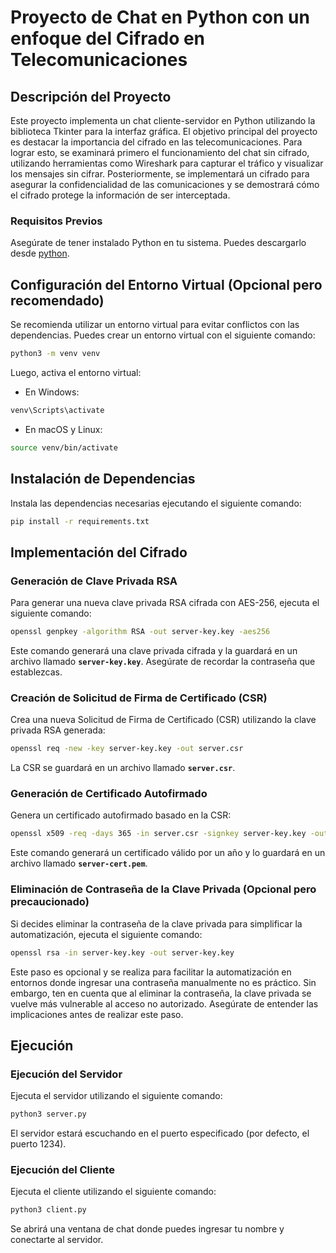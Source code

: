 # Proyecto de Chat en Python con un enfoque del Cifrado en Telecomunicaciones

## Descripción del Proyecto
Este proyecto implementa un chat cliente-servidor en Python utilizando la biblioteca Tkinter para la interfaz gráfica. El objetivo principal del proyecto es destacar la importancia del cifrado en las telecomunicaciones. Para lograr esto, se examinará primero el funcionamiento del chat sin cifrado, utilizando herramientas como Wireshark para capturar el tráfico y visualizar los mensajes sin cifrar. Posteriormente, se implementará un cifrado para asegurar la confidencialidad de las comunicaciones y se demostrará cómo el cifrado protege la información de ser interceptada.



### Requisitos Previos
Asegúrate de tener instalado Python en tu sistema. Puedes descargarlo desde [python](python.org).



## Configuración del Entorno Virtual (Opcional pero recomendado)
Se recomienda utilizar un entorno virtual para evitar conflictos con las dependencias. Puedes crear un entorno virtual con el siguiente comando:

```bash
python3 -m venv venv
```

Luego, activa el entorno virtual:

- En Windows:
```bash
venv\Scripts\activate
```

- En macOS y Linux:
```bash
source venv/bin/activate
```



## Instalación de Dependencias

Instala las dependencias necesarias ejecutando el siguiente comando:
```bash
pip install -r requirements.txt
```

## Implementación del Cifrado
### Generación de Clave Privada RSA
Para generar una nueva clave privada RSA cifrada con AES-256, ejecuta el siguiente comando:

```bash
openssl genpkey -algorithm RSA -out server-key.key -aes256
```

Este comando generará una clave privada cifrada y la guardará en un archivo llamado __`server-key.key`__. Asegúrate de recordar la contraseña que establezcas.


### Creación de Solicitud de Firma de Certificado (CSR)
Crea una nueva Solicitud de Firma de Certificado (CSR) utilizando la clave privada RSA generada:

```bash
openssl req -new -key server-key.key -out server.csr
```

La CSR se guardará en un archivo llamado __`server.csr`__.

### Generación de Certificado Autofirmado
Genera un certificado autofirmado basado en la CSR:

```bash
openssl x509 -req -days 365 -in server.csr -signkey server-key.key -out server-cert.pem
```

Este comando generará un certificado válido por un año y lo guardará en un archivo llamado __`server-cert.pem`__.


### Eliminación de Contraseña de la Clave Privada (Opcional pero precaucionado)
Si decides eliminar la contraseña de la clave privada para simplificar la automatización, ejecuta el siguiente comando:

```bash
openssl rsa -in server-key.key -out server-key.key
```
Este paso es opcional y se realiza para facilitar la automatización en entornos donde ingresar una contraseña manualmente no es práctico. Sin embargo, ten en cuenta que al eliminar la contraseña, la clave privada se vuelve más vulnerable al acceso no autorizado. Asegúrate de entender las implicaciones antes de realizar este paso.




## Ejecución

### Ejecución del Servidor
Ejecuta el servidor utilizando el siguiente comando:

```bash
python3 server.py
```

El servidor estará escuchando en el puerto especificado (por defecto, el puerto 1234).



### Ejecución del Cliente
Ejecuta el cliente utilizando el siguiente comando:

```bash
python3 client.py
```

Se abrirá una ventana de chat donde puedes ingresar tu nombre y conectarte al servidor.
